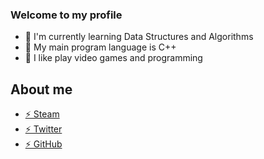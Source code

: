 ### Welcome to my profile
  * 🌱 I'm currently learning Data Structures and Algorithms
  * 🌱 My main program language is C++
  * 🌱 I like play video games and programming
  
## About me
  * [⚡ Steam](https://steamcommunity.com/id/haskellcg)
  * [⚡ Twitter](https://twitter.com/haskellcali)
  * [⚡ GitHub](https://github.com/haskellcg)
